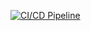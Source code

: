 [![CI/CD Pipeline](https://github.com/Ezhirko/MLOPSWorkflows/actions/workflows/ci_cd.yml/badge.svg)](https://github.com/Ezhirko/MLOPSWorkflows/actions/workflows/ci_cd.yml)